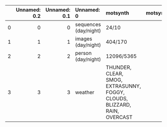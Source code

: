 |    |   Unnamed: 0.2 |   Unnamed: 0.1 | Unnamed: 0            | motsynth                                                                  |   motsynth_600 |   twincity_50 |
|---:|---------------:|---------------:|:----------------------|:--------------------------------------------------------------------------|---------------:|--------------:|
|  0 |              0 |              0 | sequences (day/night) | 24/10                                                                     |            nan |           nan |
|  1 |              1 |              1 | images (day/night)    | 404/170                                                                   |            nan |           nan |
|  2 |              2 |              2 | person (day/night)    | 12096/5365                                                                |            nan |           nan |
|  3 |              3 |              3 | weather               | THUNDER, CLEAR, SMOG, EXTRASUNNY, FOGGY, CLOUDS, BLIZZARD, RAIN, OVERCAST |            nan |           nan |